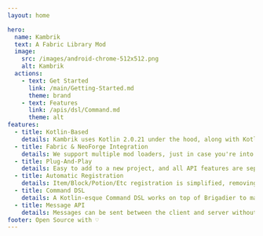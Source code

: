 ```yaml
---
layout: home

hero:
  name: Kambrik
  text: A Fabric Library Mod
  image:
    src: /images/android-chrome-512x512.png
    alt: Kambrik
  actions:
    - text: Get Started
      link: /main/Getting-Started.md
      theme: brand
    - text: Features
      link: /apis/dsl/Command.md
      theme: alt
features:
  - title: Kotlin-Based
    details: Kambrik uses Kotlin 2.0.21 under the hood, along with KotlinX Serialization for data serialization.
  - title: Fabric & NeoForge Integration
    details: We support multiple mod loaders, just in case you're into that kind of thing.
  - title: Plug-And-Play
    details: Easy to add to a new project, and all API features are separate. Just use the ones you want.
  - title: Automatic Registration
    details: Item/Block/Potion/Etc registration is simplified, removing some of the verbosity.
  - title: Command DSL
    details: A Kotlin-esque Command DSL works on top of Brigadier to make command creation more simple.
  - title: Message API
    details: Messages can be sent between the client and server without ever writing a packet.
footer: Open Source with ♡
---
```



